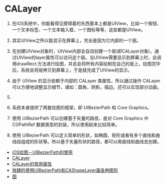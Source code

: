 # CALayer

<!-- ### 简要介绍 -->

1. 在iOS系统中，你能看得见摸得着的东西基本上都是UIView，比如一个按钮、一个文本标签、一个文本输入框、一个图标等等，这些都是UIView。
2. 其实UIView之所以能显示在屏幕上，完全是因为它内部的一个层。
3. 在创建UIView对象时，UIView内部会自动创建一个层(即CALayer对象)，通过UIView的layer属性可以访问这个层。当UIView需要显示到屏幕上时，会调用drawRect:方法进行绘图，并且会将所有内容绘制在自己的层上，绘图完毕后，系统会将层拷贝到屏幕上，于是就完成了UIView的显示。
4. 由于 UIView 的显示依赖于内部的 CALayer 类属性，所以通过操作 CALayer 可以方便地调整显示细节，诸如：圆角，阴影，描边，还可以实现部分动画。
5. 

1. 系统本身提供了两套绘图的框架，即 UIBezierPath 和 Core Graphics。
2. 使用 UIBezierPath 可以创建基于矢量的路径，是对 Core Graphics 中 CGPathRef 数据类型的封装，所以使用起来比较简单。
3. 使用 UIBezierPath 可以定义简单的形状，如椭圆、矩形或者有多个直线和曲线段组成的形状等。所以基于矢量形状的路径，都可以用直线和曲线去创建。

<!-- ### 常用方法 -->

<!-- ### 使用场景与应用 -->

* [iOS绘图－UIBezierPath的使用](http://blog.csdn.net/sinat_30898863/article/details/50823135)
* [CALayer](https://www.jianshu.com/p/09f4e36afd66)
* [CALayer的常用属性](https://www.cnblogs.com/chenweb/p/7108715.html)
* [放肆的使用UIBezierPath和CAShapeLayer画各种图形](https://www.jianshu.com/p/c5cbb5e05075)
* [图](http://upload-images.jianshu.io/upload_images/1361069-9396924d2f620514?imageMogr2/auto-orient/strip%7CimageView2/2/w/1240)

